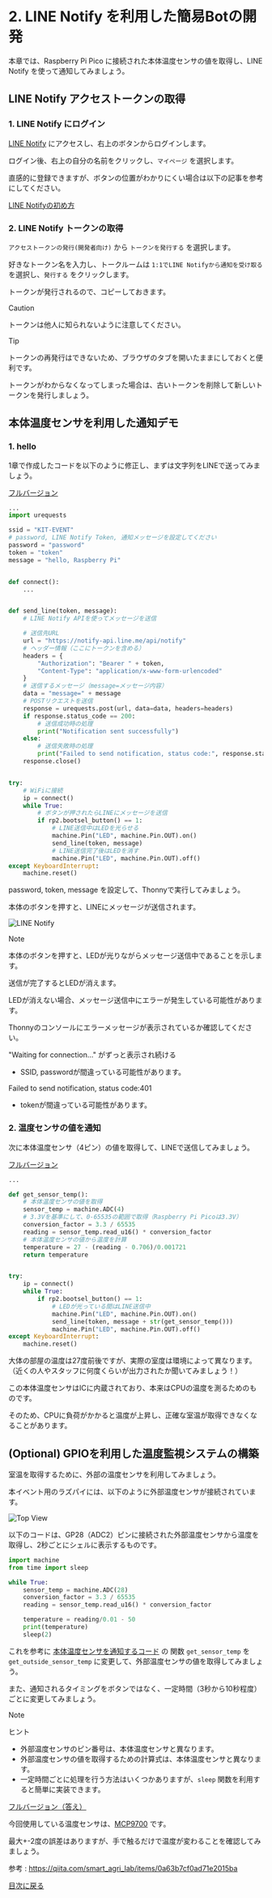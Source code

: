 # 2. LINE Notify を利用した簡易Botの開発

本章では、Raspberry Pi Pico に接続された本体温度センサの値を取得し、LINE Notify を使って通知してみましょう。

## LINE Notify アクセストークンの取得

### 1. LINE Notify にログイン

[LINE Notify](https://notify-bot.line.me/ja/) にアクセスし、右上のボタンからログインします。

ログイン後、右上の自分の名前をクリックし、`マイページ` を選択します。

直感的に登録できますが、ボタンの位置がわかりにくい場合は以下の記事を参考にしてください。

[LINE Notifyの初め方](https://zenn.dev/protoout/articles/18-line-notify-setup)

### 2. LINE Notify トークンの取得

`アクセストークンの発行(開発者向け)` から `トークンを発行する` を選択します。

好きなトークン名を入力し、トークルームは `1:1でLINE Notifyから通知を受け取る` を選択し、`発行する` をクリックします。

トークンが発行されるので、コピーしておきます。

> [!CAUTION]
> トークンは他人に知られないように注意してください。

> [!TIP]
> トークンの再発行はできないため、ブラウザのタブを開いたままにしておくと便利です。
>
> トークンがわからなくなってしまった場合は、古いトークンを削除して新しいトークンを発行しましょう。

## 本体温度センサを利用した通知デモ

### 1. hello

1章で作成したコードを以下のように修正し、まずは文字列をLINEで送ってみましょう。

[フルバージョン](./code/2-hello.py)

```python
...
import urequests

ssid = "KIT-EVENT"
# password, LINE Notify Token, 通知メッセージを設定してください
password = "password"
token = "token"
message = "hello, Raspberry Pi"


def connect():
    ...


def send_line(token, message):
    # LINE Notify APIを使ってメッセージを送信

    # 送信先URL
    url = "https://notify-api.line.me/api/notify"
    # ヘッダー情報（ここにトークンを含める）
    headers = {
        "Authorization": "Bearer " + token,
        "Content-Type": "application/x-www-form-urlencoded"
    }
    # 送信するメッセージ（message=メッセージ内容）
    data = "message=" + message
    # POSTリクエストを送信
    response = urequests.post(url, data=data, headers=headers)
    if response.status_code == 200:
        # 送信成功時の処理
        print("Notification sent successfully")
    else:
        # 送信失敗時の処理
        print("Failed to send notification, status code:", response.status_code)
    response.close()


try:
    # WiFiに接続
    ip = connect()
    while True:
        # ボタンが押されたらLINEにメッセージを送信
        if rp2.bootsel_button() == 1:
            # LINE送信中はLEDを光らせる
            machine.Pin("LED", machine.Pin.OUT).on()
            send_line(token, message)
            # LINE送信完了後はLEDを消す
            machine.Pin("LED", machine.Pin.OUT).off()
except KeyboardInterrupt:
    machine.reset()
```

password, token, message を設定して、Thonnyで実行してみましょう。

本体のボタンを押すと、LINEにメッセージが送信されます。

![LINE Notify](./img/2-line.jpeg)

> [!NOTE]
> 本体のボタンを押すと、LEDが光りながらメッセージ送信中であることを示します。
>
> 送信が完了するとLEDが消えます。
>
> LEDが消えない場合、メッセージ送信中にエラーが発生している可能性があります。
>
> Thonnyのコンソールにエラーメッセージが表示されているか確認してください。
>
> "Waiting for connection..." がずっと表示され続ける
> - SSID, passwordが間違っている可能性があります。
>
> Failed to send notification, status code:401
> - tokenが間違っている可能性があります。

### 2. 温度センサの値を通知

次に本体温度センサ（4ピン）の値を取得して、LINEで送信してみましょう。

[フルバージョン](./code/2-temp.py)

```python
...

def get_sensor_temp():
    # 本体温度センサの値を取得
    sensor_temp = machine.ADC(4)
    # 3.3Vを基準にして、0-65535の範囲で取得（Raspberry Pi Picoは3.3V）
    conversion_factor = 3.3 / 65535
    reading = sensor_temp.read_u16() * conversion_factor
    # 本体温度センサの値から温度を計算
    temperature = 27 - (reading - 0.706)/0.001721
    return temperature


try:
    ip = connect()
    while True:
        if rp2.bootsel_button() == 1:
            # LEDが光っている間はLINE送信中
            machine.Pin("LED", machine.Pin.OUT).on()
            send_line(token, message + str(get_sensor_temp()))
            machine.Pin("LED", machine.Pin.OUT).off()
except KeyboardInterrupt:
    machine.reset()
```

大体の部屋の温度は27度前後ですが、実際の室度は環境によって異なります。（近くの人やスタッフに何度くらいが出力されたか聞いてみましょう！）

この本体温度センサはICに内蔵されており、本来はCPUの温度を測るためのものです。

そのため、CPUに負荷がかかると温度が上昇し、正確な室温が取得できなくなることがあります。

## (Optional) GPIOを利用した温度監視システムの構築

室温を取得するために、外部の温度センサを利用してみましょう。

本イベント用のラズパイには、以下のように外部温度センサが接続されています。

![Top View](./img/2-topview.png)

以下のコードは、GP28（ADC2）ピンに接続された外部温度センサから温度を取得し、2秒ごとにシェルに表示するものです。

```python
import machine
from time import sleep

while True:
    sensor_temp = machine.ADC(28)
    conversion_factor = 3.3 / 65535
    reading = sensor_temp.read_u16() * conversion_factor

    temperature = reading/0.01 - 50
    print(temperature)
    sleep(2)
```

これを参考に [本体温度センサを通知するコード](./code/2-temp.py) の 関数 `get_sensor_temp` を `get_outside_sensor_temp` に変更して、外部温度センサの値を取得してみましょう。

また、通知されるタイミングをボタンではなく、一定時間（3秒から10秒程度）ごとに変更してみましょう。

> [!NOTE]
> ヒント
>
> - 外部温度センサのピン番号は、本体温度センサと異なります。
> - 外部温度センサの値を取得するための計算式は、本体温度センサと異なります。
> - 一定時間ごとに処理を行う方法はいくつかありますが、`sleep` 関数を利用すると簡単に実装できます。

[フルバージョン（答え）](./code/2-temp.py)

今回使用している温度センサは、[MCP9700](https://akizukidenshi.com/goodsaffix/mcp9700a.pdf) です。

最大+-2度の誤差はありますが、手で触るだけで温度が変わることを確認してみましょう。

参考 : https://qiita.com/smart_agri_lab/items/0a63b7cf0ad71e2015ba

[目次に戻る](README.md)
